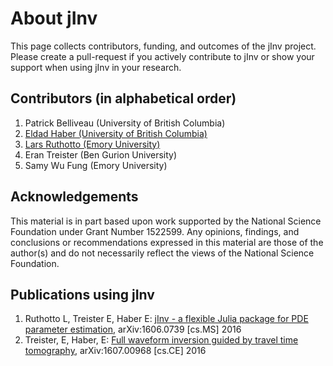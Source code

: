 # About jInv

This page collects contributors, funding, and outcomes of the jInv project. Please create a pull-request if you actively contribute to jInv or show your support when using jInv in your research.

## Contributors (in alphabetical order)

1. Patrick Belliveau (University of British Columbia)
1. [Eldad Haber (University of British Columbia)](http://www.math.ubc.ca/~haber/)
1. [Lars Ruthotto (Emory University)](http://www.mathcs.emory.edu/~lruthot/)
1. Eran Treister (Ben Gurion University)
1. Samy Wu Fung (Emory University)

## Acknowledgements

This material is in part based upon work supported by the National Science Foundation under Grant Number 1522599. Any opinions, findings, and conclusions or recommendations expressed in this material are those of the author(s) and do not necessarily reflect the views of the National Science Foundation.

## Publications using jInv

1. Ruthotto L, Treister E, Haber E: [jInv - a flexible Julia package for PDE parameter estimation](http://arxiv.org/abs/1606.07399), arXiv:1606.0739 [cs.MS] 2016
1. Treister, E, Haber, E: [Full waveform inversion guided by travel time tomography](http://arxiv.org/abs/1607.00968), arXiv:1607.00968 [cs.CE] 2016

